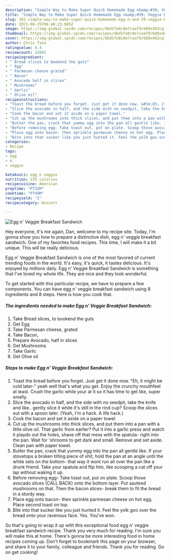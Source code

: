 ```yaml
---
description: "Simple Way to Make Super Quick Homemade Egg n&amp;#39; Veggie Breakfast Sandwich"
title: "Simple Way to Make Super Quick Homemade Egg n&amp;#39; Veggie Breakfast Sandwich"
slug: 381-simple-way-to-make-super-quick-homemade-egg-n-and-39-veggie-breakfast-sandwich
date: 2021-08-25T06:48:23.685Z
image: https://img-global.cpcdn.com/recipes/dbd1fe8c0e7caaf9/680x482cq70/egg-n-veggie-breakfast-sandwich-recipe-main-photo.jpg
thumbnail: https://img-global.cpcdn.com/recipes/dbd1fe8c0e7caaf9/680x482cq70/egg-n-veggie-breakfast-sandwich-recipe-main-photo.jpg
cover: https://img-global.cpcdn.com/recipes/dbd1fe8c0e7caaf9/680x482cq70/egg-n-veggie-breakfast-sandwich-recipe-main-photo.jpg
author: Chris Tate
ratingvalue: 4.4
reviewcount: 22601
recipeingredient:
- " Bread slices to bookend the guts"
- " Egg"
- " Parmesan cheese grated"
- " Bacon"
- " Avocado half in slices"
- " Mushrooms"
- " Garlic"
- " Olive oil"
recipeinstructions:
- "Toast the bread before you forget. Just get it done now. &#34;Eh, it might be cold later-&#34; yeah well that&#39;s what you get. Enjoy the crunchy mouthfeel at least. Crush the garlic while your at it so it has time to get like, super smelly."
- "Slice the avocado in half, and the side with no seedpit, take the knife and like.. gently slice it while it&#39;s still in the rind cup? Scoop the slices out with a spoon later. (Yeah, I&#39;m a hack. A life hack.)"
- "Cook the bacon and set it aside on a paper towel."
- "Cut up the mushrooms into thick slices, and put them into a pan with a little olive oil. That garlic from earlier? Put it into a garlic press and watch it playdo out the holes, shave off that mess with the spatula- right into the pan. Wait for &#39;shrooms to get dark and small. Remove and set aside. Clean pan with paper towel."
- "Butter the pan, crack that yummy egg into the pan all gentle like. If your stovetops a broken tilting piece of shit, hold the pan at an angle until the white sets on the bottom- that way it wont run all over the pan like a drunk friend. Take your spatula and flip him, like scooping a cat off your lap without waking it up."
- "Before removing egg- Take toast out, put on plate. Scoop those avocado slices (CALL BACK) onto the bottom layer. Put sauteed mushrooms on that. Then the bacon slices- break them to fit the bread in a sturdy way."
- "Place egg onto bacon- then sprinkle parmesan cheese on hot egg. Place second toast on top."
- "Bite into that sucker like you just hunted it. Feel the yolk goo over the bread onto your ravenous face. Yes. You&#39;ve won."
categories:
- Recipe
tags:
- egg
- n
- veggie

katakunci: egg n veggie 
nutrition: 235 calories
recipecuisine: American
preptime: "PT32M"
cooktime: "PT49M"
recipeyield: "2"
recipecategory: Dessert

---
```



![Egg n&#39; Veggie Breakfast Sandwich](https://img-global.cpcdn.com/recipes/dbd1fe8c0e7caaf9/680x482cq70/egg-n-veggie-breakfast-sandwich-recipe-main-photo.jpg)

Hey everyone, it's me again, Dan, welcome to my recipe site. Today, I'm gonna show you how to prepare a distinctive dish, egg n&#39; veggie breakfast sandwich. One of my favorites food recipes. This time, I will make it a bit unique. This will be really delicious.



Egg n&#39; Veggie Breakfast Sandwich is one of the most favored of current trending foods in the world. It's easy, it's quick, it tastes delicious. It's enjoyed by millions daily. Egg n&#39; Veggie Breakfast Sandwich is something that I've loved my whole life. They are nice and they look wonderful.


To get started with this particular recipe, we have to prepare a few components. You can have egg n&#39; veggie breakfast sandwich using 8 ingredients and 8 steps. Here is how you cook that.

<!--inarticleads1-->

##### The ingredients needed to make Egg n&#39; Veggie Breakfast Sandwich:

1. Take  Bread slices, to bookend the guts
1. Get  Egg
1. Take  Parmesan cheese, grated
1. Take  Bacon,
1. Prepare  Avocado, half in slices
1. Get  Mushrooms
1. Take  Garlic
1. Get  Olive oil




<!--inarticleads2-->

##### Steps to make Egg n&#39; Veggie Breakfast Sandwich:

1. Toast the bread before you forget. Just get it done now. &#34;Eh, it might be cold later-&#34; yeah well that&#39;s what you get. Enjoy the crunchy mouthfeel at least. Crush the garlic while your at it so it has time to get like, super smelly.
1. Slice the avocado in half, and the side with no seedpit, take the knife and like.. gently slice it while it&#39;s still in the rind cup? Scoop the slices out with a spoon later. (Yeah, I&#39;m a hack. A life hack.)
1. Cook the bacon and set it aside on a paper towel.
1. Cut up the mushrooms into thick slices, and put them into a pan with a little olive oil. That garlic from earlier? Put it into a garlic press and watch it playdo out the holes, shave off that mess with the spatula- right into the pan. Wait for &#39;shrooms to get dark and small. Remove and set aside. Clean pan with paper towel.
1. Butter the pan, crack that yummy egg into the pan all gentle like. If your stovetops a broken tilting piece of shit, hold the pan at an angle until the white sets on the bottom- that way it wont run all over the pan like a drunk friend. Take your spatula and flip him, like scooping a cat off your lap without waking it up.
1. Before removing egg- Take toast out, put on plate. Scoop those avocado slices (CALL BACK) onto the bottom layer. Put sauteed mushrooms on that. Then the bacon slices- break them to fit the bread in a sturdy way.
1. Place egg onto bacon- then sprinkle parmesan cheese on hot egg. Place second toast on top.
1. Bite into that sucker like you just hunted it. Feel the yolk goo over the bread onto your ravenous face. Yes. You&#39;ve won.




So that's going to wrap it up with this exceptional food egg n&#39; veggie breakfast sandwich recipe. Thank you very much for reading. I'm sure you will make this at home. There's gonna be more interesting food in home recipes coming up. Don't forget to bookmark this page on your browser, and share it to your family, colleague and friends. Thank you for reading. Go on get cooking!
